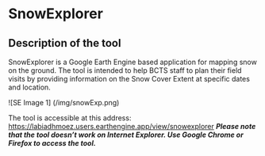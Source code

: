 # SnowExplorer
## Description of the tool
SnowExplorer is a Google Earth Engine  based application for mapping snow on the ground. The tool is intended to help BCTS staff to plan their field visits by providing information on the Snow Cover Extent at specific dates and location. 

![SE Image 1] (/img/snowExp.png)


The tool is accessible at this address: https://labiadhmoez.users.earthengine.app/view/snowexplorer
	***Please note that the tool doesn’t work on Internet Explorer. Use Google Chrome or Firefox to access the tool.***
